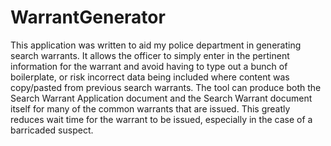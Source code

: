# WarrantGenerator

This application was written to aid my police department in generating search warrants. It allows the officer to simply enter in the pertinent information for the warrant and avoid having to type out a bunch of boilerplate, or risk incorrect data being included where content was copy/pasted from previous search warrants. The tool can produce both the Search Warrant Application document and the Search Warrant document itself for many of the common warrants that are issued. This greatly reduces wait time for the warrant to be issued, especially in the case of a barricaded suspect.
